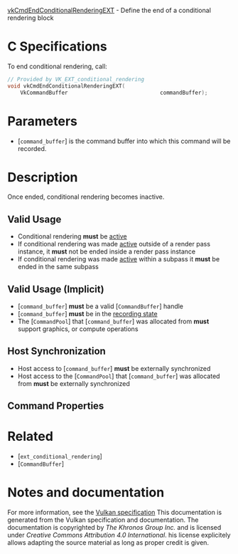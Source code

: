 [vkCmdEndConditionalRenderingEXT](https://www.khronos.org/registry/vulkan/specs/1.3-extensions/man/html/vkCmdEndConditionalRenderingEXT.html) - Define the end of a conditional rendering block

# C Specifications
To end conditional rendering, call:
```c
// Provided by VK_EXT_conditional_rendering
void vkCmdEndConditionalRenderingEXT(
    VkCommandBuffer                             commandBuffer);
```

# Parameters
- [`command_buffer`] is the command buffer into which this command will be recorded.

# Description
Once ended, conditional rendering becomes inactive.
## Valid Usage
-    Conditional rendering  **must**  be [active](https://www.khronos.org/registry/vulkan/specs/1.3-extensions/html/vkspec.html#active-conditional-rendering)
-    If conditional rendering was made [active](https://www.khronos.org/registry/vulkan/specs/1.3-extensions/html/vkspec.html#active-conditional-rendering) outside of a render pass instance, it  **must**  not be ended inside a render pass instance
-    If conditional rendering was made [active](https://www.khronos.org/registry/vulkan/specs/1.3-extensions/html/vkspec.html#active-conditional-rendering) within a subpass it  **must**  be ended in the same subpass

## Valid Usage (Implicit)
-  [`command_buffer`] **must**  be a valid [`CommandBuffer`] handle
-  [`command_buffer`] **must**  be in the [recording state]()
-    The [`CommandPool`] that [`command_buffer`] was allocated from  **must**  support graphics, or compute operations

## Host Synchronization
- Host access to [`command_buffer`] **must**  be externally synchronized
- Host access to the [`CommandPool`] that [`command_buffer`] was allocated from  **must**  be externally synchronized

## Command Properties

# Related
- [`ext_conditional_rendering`]
- [`CommandBuffer`]

# Notes and documentation
For more information, see the [Vulkan specification](https://www.khronos.org/registry/vulkan/specs/1.3-extensions/html/vkspec.html)
This documentation is generated from the Vulkan specification and documentation.
The documentation is copyrighted by *The Khronos Group Inc.* and is licensed under *Creative Commons Attribution 4.0 International*.
his license explicitely allows adapting the source material as long as proper credit is given.
        